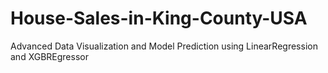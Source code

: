 # House-Sales-in-King-County-USA
Advanced Data Visualization and Model Prediction using LinearRegression and XGBREgressor
